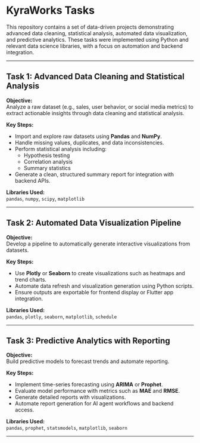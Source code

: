 # KyraWorks Tasks

This repository contains a set of data-driven projects demonstrating advanced data cleaning, statistical analysis, automated data visualization, and predictive analytics. These tasks were implemented using Python and relevant data science libraries, with a focus on automation and backend integration.

---

## Task 1: Advanced Data Cleaning and Statistical Analysis

**Objective:**  
Analyze a raw dataset (e.g., sales, user behavior, or social media metrics) to extract actionable insights through data cleaning and statistical analysis.

**Key Steps:**
- Import and explore raw datasets using **Pandas** and **NumPy**.
- Handle missing values, duplicates, and data inconsistencies.
- Perform statistical analysis including:
  - Hypothesis testing
  - Correlation analysis
  - Summary statistics
- Generate a clean, structured summary report for integration with backend APIs.

**Libraries Used:**  
`pandas`, `numpy`, `scipy`, `matplotlib`  

---

## Task 2: Automated Data Visualization Pipeline

**Objective:**  
Develop a pipeline to automatically generate interactive visualizations from datasets.

**Key Steps:**
- Use **Plotly** or **Seaborn** to create visualizations such as heatmaps and trend charts.
- Automate data refresh and visualization generation using Python scripts.
- Ensure outputs are exportable for frontend display or Flutter app integration.

**Libraries Used:**  
`pandas`, `plotly`, `seaborn`, `matplotlib`, `schedule`  

---

## Task 3: Predictive Analytics with Reporting

**Objective:**  
Build predictive models to forecast trends and automate reporting.

**Key Steps:**
- Implement time-series forecasting using **ARIMA** or **Prophet**.
- Evaluate model performance with metrics such as **MAE** and **RMSE**.
- Generate detailed reports with visualizations.
- Automate report generation for AI agent workflows and backend access.

**Libraries Used:**  
`pandas`, `prophet`, `statsmodels`, `matplotlib`, `seaborn`  

---


